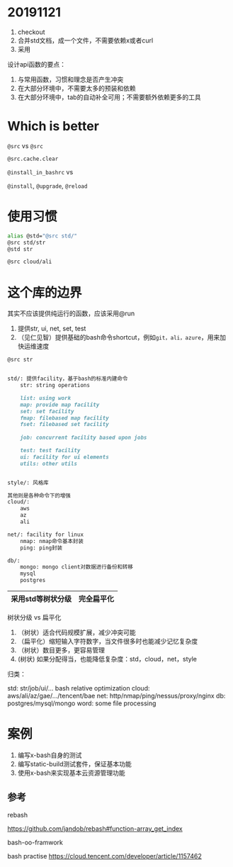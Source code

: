 
# 20191121

1. checkout
2. 合并std文档，成一个文件，不需要依赖x或者curl
3. 采用

设计api函数的要点：

1. 与常用函数，习惯和理念是否产生冲突
2. 在大部分环境中，不需要太多的预装和依赖
3. 在大部分环境中，tab的自动补全可用；不需要额外依赖更多的工具

# Which is better


`@src` vs `@src`

`@src.cache.clear`

`@install_in_bashrc`
vs

`@install`, `@upgrade`, `@reload`

# 使用习惯

```bash
alias @std="@src std/"
@src std/str
@std str

@src cloud/ali
```

# 这个库的边界

其实不应该提供纯运行的函数，应该采用@run

1. 提供str, ui, net, set, test
2. （见仁见智）提供基础的bash命令shortcut，例如`git，ali，azure`，用来加快运维速度


```bash
@src str
```

```markdown

std/: 提供facility，基于bash的标准内建命令
    str: string operations

    list: using work
    map: provide map facility
    set: set facility
    fmap: filebased map facility
    fset: filebased set facility
    
    job: concurrent facility based upon jobs

    test: test facility
    ui: facility for ui elements
    utils: other utils


style/: 风格库

其他则是各种命令下的增强
cloud/:
    aws
    az
    ali

net/: facility for linux
    nmap: nmap命令基本封装
    ping: ping封装

db/:
    mongo: mongo client对数据进行备份和转移
    mysql
    postgres
```

| 采用std等树状分级 | 完全扁平化 |
| --- | --- |

树状分级 vs 扁平化

1. （树状）适合代码规模扩展，减少冲突可能
2. （扁平化）缩短输入字符数字，当文件很多时也能减少记忆复杂度
3. （树状）数目更多，更容易管理
4.  (树状) 如果分配得当，也能降低复杂度：std，cloud，net，style

归类：

std: str/job/ui/... bash relative optimization
cloud: aws/ali/az/gae/.../tencent/bae
net: http/nmap/ping/nessus/proxy/nginx
db: postgres/mysql/mongo
word: some file processing

# 案例

1. 编写x-bash自身的测试
2. 编写static-build测试套件，保证基本功能
3. 使用x-bash来实现基本云资源管理功能

## 参考

rebash

https://github.com/jandob/rebash#function-array_get_index

bash-oo-framwork

bash practise
https://cloud.tencent.com/developer/article/1157462

